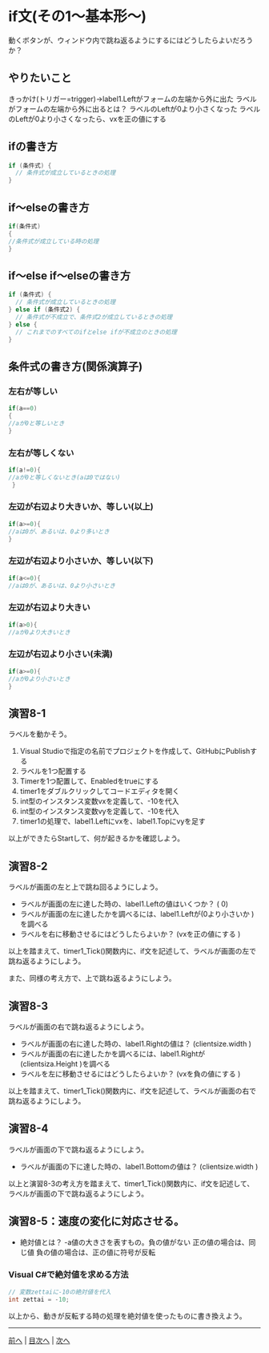# if文(その1～基本形～)
動くボタンが、ウィンドウ内で跳ね返るようにするにはどうしたらよいだろうか？

## やりたいこと
きっかけ(トリガー=trigger)→label1.Leftがフォームの左端から外に出た
ラベルがフォームの左端から外に出るとは？
ラベルのLeftが0より小さくなった
ラベルのLeftが0より小さくなったら、vxを正の値にする
## ifの書き方
```cs
if (条件式) {
  // 条件式が成立しているときの処理
}
```

## if～elseの書き方
```cs
if(条件式)
{
//条件式が成立している時の処理
}
```

## if～else if～elseの書き方
```cs
if (条件式) {
  // 条件式が成立しているときの処理
} else if (条件式2) {
  // 条件式が不成立で、条件式2が成立しているときの処理
} else {
  // これまでのすべてのifとelse ifが不成立のときの処理
}
```

## 条件式の書き方(関係演算子)
### 左右が等しい

```cs
if(a==0)
{
//aが0と等しいとき
}
```

### 左右が等しくない

```cs
if(a!=0){
//aが0と等しくないとき(aは0ではない)
 }
```

### 左辺が右辺より大きいか、等しい(以上)

```cs
if(a>=0){
//aは0が、あるいは、0より多いとき
}
```

### 左辺が右辺より小さいか、等しい(以下)

```cs
if(a<=0){
//aは0が、あるいは、0より小さいとき
```

### 左辺が右辺より大きい

```cs
if(a>0){
//aが0より大きいとき
```

### 左辺が右辺より小さい(未満)

```cs
if(a>=0){
//aが0より小さいとき
}
```

## 演習8-1
ラベルを動かそう。

1.	Visual Studioで指定の名前でプロジェクトを作成して、GitHubにPublishする
2.	ラベルを1つ配置する
3.	Timerを1つ配置して、Enabledをtrueにする
4.	timer1をダブルクリックしてコードエディタを開く
5.	int型のインスタンス変数vxを定義して、-10を代入
6.	int型のインスタンス変数vyを定義して、-10を代入
7.	timer1の処理で、label1.Leftにvxを、label1.Topにvyを足す

以上ができたらStartして、何が起きるかを確認しよう。

## 演習8-2
ラベルが画面の左と上で跳ね回るようにしよう。

- ラベルが画面の左に達した時の、label1.Leftの値はいくつか？ ( 0)
- ラベルが画面の左に達したかを調べるには、label1.Leftが(0より小さいか )を調べる
- ラベルを右に移動させるにはどうしたらよいか？ (vxを正の値にする )

以上を踏まえて、timer1_Tick()関数内に、if文を記述して、ラベルが画面の左で跳ね返るようにしよう。

また、同様の考え方で、上で跳ね返るようにしよう。

## 演習8-3
ラベルが画面の右で跳ね返るようにしよう。
- ラベルが画面の右に達した時の、label1.Rightの値は？    (clientsize.width )
- ラベルが画面の右に達したかを調べるには、label1.Rightが(clientsiza.Height )を調べる
- ラベルを左に移動させるにはどうしたらよいか？ (vxを負の値にする )

以上を踏まえて、timer1_Tick()関数内に、if文を記述して、ラベルが画面の右で跳ね返るようにしよう。

## 演習8-4
ラベルが画面の下で跳ね返るようにしよう。

- ラベルが画面の下に達した時の、label1.Bottomの値は？   (clientsize.width )

以上と演習8-3の考え方を踏まえて、timer1_Tick()関数内に、if文を記述して、ラベルが画面の下で跳ね返るようにしよう。

## 演習8-5：速度の変化に対応させる。
- 絶対値とは？
  -a値の大きさを表すもの。負の値がない
  正の値の場合は、同じ値
  負の値の場合は、正の値に符号が反転

### Visual C#で絶対値を求める方法

```cs
// 変数zettaiに-10の絶対値を代入
int zettai = -10;
```

以上から、動きが反転する時の処理を絶対値を使ったものに書き換えよう。

---

[前へ](07.md) | [目次へ](README.md#%E7%9B%AE%E6%AC%A1) | [次へ](09.md)

